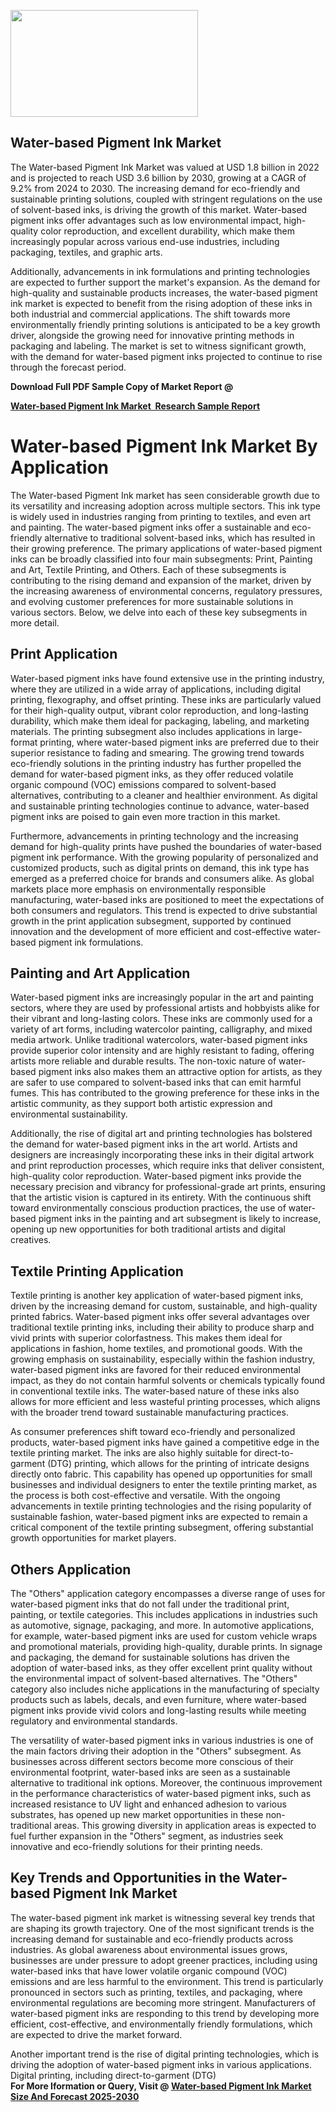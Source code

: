 <p><img class="alignnone size-medium wp-image-20088" src="https://ffe5etoiles.com/wp-content/uploads/2024/12/MST1-300x171.png" alt="" width="300" height="171" /></p><p><h2>Water-based Pigment Ink Market </h2><p>The Water-based Pigment Ink Market was valued at USD 1.8 billion in 2022 and is projected to reach USD 3.6 billion by 2030, growing at a CAGR of 9.2% from 2024 to 2030. The increasing demand for eco-friendly and sustainable printing solutions, coupled with stringent regulations on the use of solvent-based inks, is driving the growth of this market. Water-based pigment inks offer advantages such as low environmental impact, high-quality color reproduction, and excellent durability, which make them increasingly popular across various end-use industries, including packaging, textiles, and graphic arts.</p><p>Additionally, advancements in ink formulations and printing technologies are expected to further support the market's expansion. As the demand for high-quality and sustainable products increases, the water-based pigment ink market is expected to benefit from the rising adoption of these inks in both industrial and commercial applications. The shift towards more environmentally friendly printing solutions is anticipated to be a key growth driver, alongside the growing need for innovative printing methods in packaging and labeling. The market is set to witness significant growth, with the demand for water-based pigment inks projected to continue to rise through the forecast period.</p></p><p><strong>Download Full PDF Sample Copy of Market Report @</strong></p><p><strong><a href="https://www.verifiedmarketreports.com/download-sample/?rid=225100&utm_source=Sites-google&utm_medium=265" target="_blank">Water-based Pigment Ink Market &nbsp;Research Sample Report</a></strong></p><p><h1>Water-based Pigment Ink Market By Application</h1> <p>The Water-based Pigment Ink market has seen considerable growth due to its versatility and increasing adoption across multiple sectors. This ink type is widely used in industries ranging from printing to textiles, and even art and painting. The water-based pigment inks offer a sustainable and eco-friendly alternative to traditional solvent-based inks, which has resulted in their growing preference. The primary applications of water-based pigment inks can be broadly classified into four main subsegments: Print, Painting and Art, Textile Printing, and Others. Each of these subsegments is contributing to the rising demand and expansion of the market, driven by the increasing awareness of environmental concerns, regulatory pressures, and evolving customer preferences for more sustainable solutions in various sectors. Below, we delve into each of these key subsegments in more detail.</p> <h2>Print Application</h2> <p>Water-based pigment inks have found extensive use in the printing industry, where they are utilized in a wide array of applications, including digital printing, flexography, and offset printing. These inks are particularly valued for their high-quality output, vibrant color reproduction, and long-lasting durability, which make them ideal for packaging, labeling, and marketing materials. The printing subsegment also includes applications in large-format printing, where water-based pigment inks are preferred due to their superior resistance to fading and smearing. The growing trend towards eco-friendly solutions in the printing industry has further propelled the demand for water-based pigment inks, as they offer reduced volatile organic compound (VOC) emissions compared to solvent-based alternatives, contributing to a cleaner and healthier environment. As digital and sustainable printing technologies continue to advance, water-based pigment inks are poised to gain even more traction in this market.</p> <p>Furthermore, advancements in printing technology and the increasing demand for high-quality prints have pushed the boundaries of water-based pigment ink performance. With the growing popularity of personalized and customized products, such as digital prints on demand, this ink type has emerged as a preferred choice for brands and consumers alike. As global markets place more emphasis on environmentally responsible manufacturing, water-based inks are positioned to meet the expectations of both consumers and regulators. This trend is expected to drive substantial growth in the print application subsegment, supported by continued innovation and the development of more efficient and cost-effective water-based pigment ink formulations.</p> <h2>Painting and Art Application</h2> <p>Water-based pigment inks are increasingly popular in the art and painting sectors, where they are used by professional artists and hobbyists alike for their vibrant and long-lasting colors. These inks are commonly used for a variety of art forms, including watercolor painting, calligraphy, and mixed media artwork. Unlike traditional watercolors, water-based pigment inks provide superior color intensity and are highly resistant to fading, offering artists more reliable and durable results. The non-toxic nature of water-based pigment inks also makes them an attractive option for artists, as they are safer to use compared to solvent-based inks that can emit harmful fumes. This has contributed to the growing preference for these inks in the artistic community, as they support both artistic expression and environmental sustainability.</p> <p>Additionally, the rise of digital art and printing technologies has bolstered the demand for water-based pigment inks in the art world. Artists and designers are increasingly incorporating these inks in their digital artwork and print reproduction processes, which require inks that deliver consistent, high-quality color reproduction. Water-based pigment inks provide the necessary precision and vibrancy for professional-grade art prints, ensuring that the artistic vision is captured in its entirety. With the continuous shift toward environmentally conscious production practices, the use of water-based pigment inks in the painting and art subsegment is likely to increase, opening up new opportunities for both traditional artists and digital creatives.</p> <h2>Textile Printing Application</h2> <p>Textile printing is another key application of water-based pigment inks, driven by the increasing demand for custom, sustainable, and high-quality printed fabrics. Water-based pigment inks offer several advantages over traditional textile printing inks, including their ability to produce sharp and vivid prints with superior colorfastness. This makes them ideal for applications in fashion, home textiles, and promotional goods. With the growing emphasis on sustainability, especially within the fashion industry, water-based pigment inks are favored for their reduced environmental impact, as they do not contain harmful solvents or chemicals typically found in conventional textile inks. The water-based nature of these inks also allows for more efficient and less wasteful printing processes, which aligns with the broader trend toward sustainable manufacturing practices.</p> <p>As consumer preferences shift toward eco-friendly and personalized products, water-based pigment inks have gained a competitive edge in the textile printing market. The inks are also highly suitable for direct-to-garment (DTG) printing, which allows for the printing of intricate designs directly onto fabric. This capability has opened up opportunities for small businesses and individual designers to enter the textile printing market, as the process is both cost-effective and versatile. With the ongoing advancements in textile printing technologies and the rising popularity of sustainable fashion, water-based pigment inks are expected to remain a critical component of the textile printing subsegment, offering substantial growth opportunities for market players.</p> <h2>Others Application</h2> <p>The "Others" application category encompasses a diverse range of uses for water-based pigment inks that do not fall under the traditional print, painting, or textile categories. This includes applications in industries such as automotive, signage, packaging, and more. In automotive applications, for example, water-based pigment inks are used for custom vehicle wraps and promotional materials, providing high-quality, durable prints. In signage and packaging, the demand for sustainable solutions has driven the adoption of water-based inks, as they offer excellent print quality without the environmental impact of solvent-based alternatives. The "Others" category also includes niche applications in the manufacturing of specialty products such as labels, decals, and even furniture, where water-based pigment inks provide vivid colors and long-lasting results while meeting regulatory and environmental standards.</p> <p>The versatility of water-based pigment inks in various industries is one of the main factors driving their adoption in the "Others" subsegment. As businesses across different sectors become more conscious of their environmental footprint, water-based inks are seen as a sustainable alternative to traditional ink options. Moreover, the continuous improvement in the performance characteristics of water-based pigment inks, such as increased resistance to UV light and enhanced adhesion to various substrates, has opened up new market opportunities in these non-traditional areas. This growing diversity in application areas is expected to fuel further expansion in the "Others" segment, as industries seek innovative and eco-friendly solutions for their printing needs.</p> <h2>Key Trends and Opportunities in the Water-based Pigment Ink Market</h2> <p>The water-based pigment ink market is witnessing several key trends that are shaping its growth trajectory. One of the most significant trends is the increasing demand for sustainable and eco-friendly products across industries. As global awareness about environmental issues grows, businesses are under pressure to adopt greener practices, including using water-based inks that have lower volatile organic compound (VOC) emissions and are less harmful to the environment. This trend is particularly pronounced in sectors such as printing, textiles, and packaging, where environmental regulations are becoming more stringent. Manufacturers of water-based pigment inks are responding to this trend by developing more efficient, cost-effective, and environmentally friendly formulations, which are expected to drive the market forward.</p> <p>Another important trend is the rise of digital printing technologies, which is driving the adoption of water-based pigment inks in various applications. Digital printing, including direct-to-garment (DTG)<strong><br />For More Iformation or Query, Visit @ <a href="https://www.verifiedmarketreports.com/product/water-based-pigment-ink-market/" target="_blank">Water-based Pigment Ink Market Size And Forecast 2025-2030</a></strong></p>
